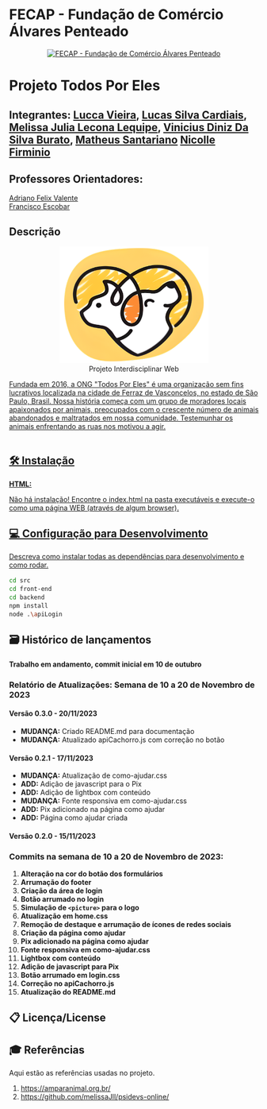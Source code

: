 # FECAP - Fundação de Comércio Álvares Penteado

<p align="center">
<a href= "https://www.fecap.br/"><img src="https://encrypted-tbn0.gstatic.com/images?q=tbn:ANd9GcRhZPrRa89Kma0ZZogxm0pi-tCn_TLKeHGVxywp-LXAFGR3B1DPouAJYHgKZGV0XTEf4AE&usqp=CAU" alt="FECAP - Fundação de Comércio Álvares Penteado" border="0"></a>
</p>

# Projeto Todos Por Eles

## Integrantes: <a href="https://www.linkedin.com/in/luccagvieira/">Lucca Vieira</a>, <a href="https://www.linkedin.com/in/leonardo-augusto-camargo-5b6922162/">Lucas Silva Cardiais</a>, <a href="https://www.linkedin.com/in/melissa-julia-lecona-lequipe-b37016240/">Melissa Julia Lecona Lequipe</a>, <a href="https://www.linkedin.com/in/viniciusburato/">Vinicius Diniz Da Silva Burato</a>, <a href="https://www.linkedin.com/in/matheus-santariano-03a98b240/?utm_source=share&utm_campaign=share_via&utm_content=profile&utm_medium=ios_app">Matheus Santariano</a> <a href = "https://www.linkedin.com/in/nicolle-gon%C3%A7alves-9338331aa?utm_source=share&utm_campaign=share_via&utm_content=profile&utm_medium=ios_app"> Nicolle Firminio </a>

## Professores Orientadores: 
 <a href="https://www.linkedin.com/in/adriano-valente-534576135/">Adriano Felix Valente</a> <br>
 <a href="https://www.linkedin.com/in/francisco-escobar/">Francisco Escobar</a> <br>

 ## Descrição

<p align="center">
<img src="https://github.com/2023-2-NADS2/Projeto2/blob/main/imagens/logo-sobre-nos.png" border="0" width="300"> <br>
  Projeto Interdisciplinar Web  <a href="/">
</p>


Fundada em 2016, a ONG "Todos Por Eles" é uma organização sem fins lucrativos localizada na cidade de Ferraz de Vasconcelos, no estado de São Paulo, Brasil. Nossa história começa com um grupo de moradores locais apaixonados por animais, preocupados com o crescente número de animais abandonados e maltratados em nossa comunidade. Testemunhar os animais enfrentando as ruas nos motivou a agir.
<br><br>


## 🛠 Instalação

<b>HTML:</b>

Não há instalação!
Encontre o index.html na pasta executáveis e execute-o como uma página WEB (através de algum browser).

## 💻 Configuração para Desenvolvimento

Descreva como instalar todas as dependências para desenvolvimento e como rodar.

```sh
cd src
cd front-end
cd backend
npm install
node .\apiLogin
```

## 🗃 Histórico de lançamentos

#### Trabalho em andamento, commit inicial em 10 de outubro

### Relatório de Atualizações: Semana de 10 a 20 de Novembro de 2023

#### Versão 0.3.0 - 20/11/2023

- **MUDANÇA:** Criado README.md para documentação
- **MUDANÇA:** Atualizado apiCachorro.js com correção no botão

#### Versão 0.2.1 - 17/11/2023

- **MUDANÇA:** Atualização de como-ajudar.css
- **ADD:** Adição de javascript para o Pix
- **ADD:** Adição de lightbox com conteúdo
- **MUDANÇA:** Fonte responsiva em como-ajudar.css
- **ADD:** Pix adicionado na página como ajudar
- **ADD:** Página como ajudar criada

#### Versão 0.2.0 - 15/11/2023


### Commits na semana de 10 a 20 de Novembro de 2023:

1. **Alteração na cor do botão dos formulários**
2. **Arrumação do footer**
3. **Criação da área de login**
4. **Botão arrumado no login**
5. **Simulação de `<picture>` para o logo**
6. **Atualização em home.css**
7. **Remoção de destaque e arrumação de ícones de redes sociais**
8. **Criação da página como ajudar**
9. **Pix adicionado na página como ajudar**
10. **Fonte responsiva em como-ajudar.css**
11. **Lightbox com conteúdo**
12. **Adição de javascript para Pix**
13. **Botão arrumado em login.css**
14. **Correção no apiCachorro.js**
15. **Atualização do README.md**

## 📋 Licença/License


## 🎓 Referências

Aqui estão as referências usadas no projeto.

1. <https://amparanimal.org.br/>
2. <https://github.com/melissaJll/psidevs-online/>
